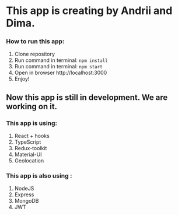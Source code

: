 # This app is creating by Andrii and Dima.

### How to run this app:
1. Clone repository
2. Run command in terminal: `npm install`
3. Run command in terminal: `npm start`
4. Open in browser http://localhost:3000
5. Enjoy!

## Now this app is still in development. We are working on it.

### This app is using:
1. React + hooks
2. TypeScript
3. Redux-toolkit
4. Material-UI
5. Geolocation

### This app is also using :
1. NodeJS
2. Express
3. MongoDB
4. JWT
